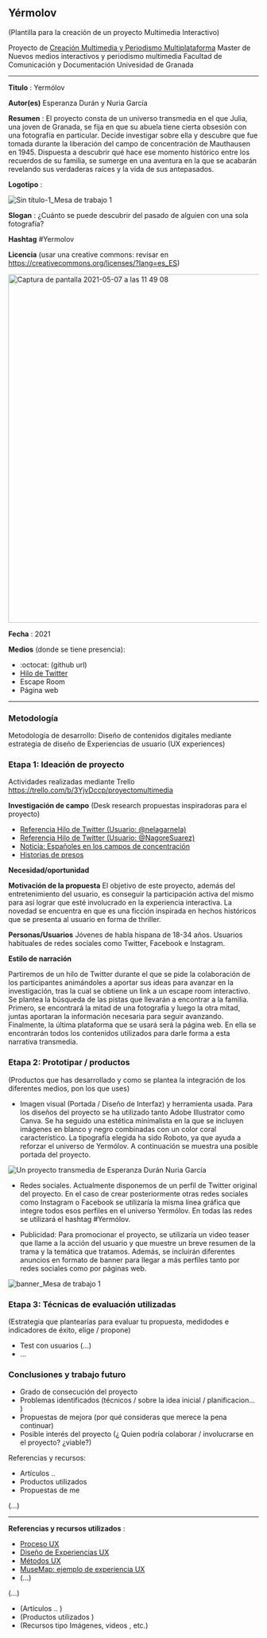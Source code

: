 ## Yérmolov 

(Plantilla para la creación de un proyecto Multimedia Interactivo)

Proyecto de [Creación Multimedia y Periodismo Multiplataforma](https://github.com/mgea/PeriodismoMultimedia)
Master de Nuevos medios interactivos y periodismo multimedia
Facultad de Comunicación y Documentación
Univesidad de Granada  

----

**Titulo** : Yermólov

**Autor(es)** Esperanza Durán y Nuria García

**Resumen** : El proyecto consta de un universo transmedia en el que Julia, una joven de Granada, se fija en que su abuela tiene cierta obsesión con una fotografía en particular. Decide investigar sobre ella y descubre que fue tomada durante la liberación del campo de concentración de Mauthausen en 1945. Dispuesta a descubrir qué hace ese momento histórico entre los recuerdos de su familia, se sumerge en una aventura en la que se acabarán revelando sus verdaderas raíces y la vida de sus antepasados.

**Logotipo** :  

![Sin título-1_Mesa de trabajo 1](https://user-images.githubusercontent.com/82604085/115734217-d12a7600-a389-11eb-9ca2-99b34b76f51d.png)

**Slogan** : ¿Cuánto se puede descubrir del pasado de alguien con una sola fotografía?

**Hashtag** #Yermolov 

**Licencia**    (usar una creative commons: revisar en https://creativecommons.org/licenses/?lang=es_ES) 

<img width="701" alt="Captura de pantalla 2021-05-07 a las 11 49 08" src="https://user-images.githubusercontent.com/82604085/117432155-55543000-af2a-11eb-81fe-d6a220145134.png">

**Fecha** : 2021

**Medios** (donde se tiene presencia): 


*  :octocat: (github url) 
* [Hilo de Twitter](https://twitter.com/juliagarme/status/1353044151890292736)
* Escape Room
* Página web



--- 

### Metodología

Metodología de desarrollo: Diseño de contenidos digitales mediante estrategia de diseño de Experiencias de usuario (UX experiences) 

### Etapa 1: Ideación de proyecto 

Actividades realizadas mediante Trello https://trello.com/b/3YjvDccp/proyectomultimedia

**Investigación de campo**   (Desk research propuestas inspiradoras para el proyecto) 


* [Referencia Hilo de Twitter (Usuario: @nelagarnela)](https://twitter.com/nelagarnela/status/1031480480401686528?s=08)
* [Referencia Hilo de Twitter (Usuario: @NagoreSuarez)](https://twitter.com/NagoreSuarez/status/1241039938642161666)
* [Noticia: Españoles en los campos de concentración](https://historia.nationalgeographic.com.es/a/9161-presos-espanoles-campos-concentracion-nazis_15328)
* [Historias de presos](https://www.amicalravensbruck.org/portfolio-items/fanjul-camin-olvido/)

**Necesidad/oportunidad** 

**Motivación de la propuesta** El objetivo de este proyecto, además del entretenimiento del usuario, es conseguir la participación activa del mismo para así lograr que esté involucrado en la experiencia interactiva. La novedad se encuentra en que es una ficción inspirada en hechos históricos que se presenta al usuario en forma de thriller.

**Personas/Usuarios**  Jóvenes de habla hispana de 18-34 años. Usuarios habituales de redes sociales como Twitter, Facebook e Instagram.

**Estilo de narración** 

Partiremos de un hilo de Twitter durante el que se pide la colaboración de los participantes animándoles a aportar sus ideas para avanzar en la investigación, tras la cual se obtiene un link a un escape room interactivo. Se plantea la búsqueda de las pistas que llevarán a encontrar a la familia. Primero, se encontrará la mitad de una fotografía y luego la otra mitad, juntas aportaran la información necesaria para seguir avanzando. Finalmente, la última plataforma que se usará será la página web. En ella se encontrarán todos los contenidos utilizados para darle forma a esta narrativa transmedia.


### Etapa 2: Prototipar / productos 

(Productos que has desarrollado y como se plantea la integración de los diferentes medios, pon los que uses) 

* Imagen visual (Portada / Diseño de Interfaz) y herramienta usada. Para los diseños del proyecto se ha utilizado tanto Adobe Illustrator como Canva. Se ha seguido una estética minimalista en la que se incluyen imágenes en blanco y negro combinadas con un color coral característico. La tipografía elegida ha sido Roboto, ya que ayuda a reforzar el universo de Yermólov. A continuación se muestra una posible portada del proyecto.


![Un proyecto transmedia de Esperanza Durán Nuria García](https://user-images.githubusercontent.com/82604085/117373509-a6810700-aecb-11eb-892b-fe4e9112be8b.jpg)


* Redes sociales. Actualmente disponemos de un perfil de Twitter original del proyecto. En el caso de crear posteriormente otras redes sociales como Instagram o Facebook se utilizaría la misma línea gráfica que integre todos esos perfiles en el universo Yermólov. En todas las redes se utilizará 
el hashtag #Yermólov. 

* Publicidad: Para promocionar el proyecto, se utilizaría un video teaser que llame a la acción del usuario y que muestre un breve resumen de la trama y la temática que tratamos. Además, se incluirán diferentes anuncios en formato de banner para llegar a más perfiles tanto por redes sociales como por páginas web.

![banner_Mesa de trabajo 1](https://user-images.githubusercontent.com/82604085/117434841-736f5f80-af2d-11eb-94e8-9595b8bc419a.png)


### Etapa 3: Técnicas de evaluación utilizadas

(Estrategia que plantearías para evaluar tu propuesta, medidodes e indicadores de éxito, elige / propone) 

* Test con usuarios (...) 
* ... 





### Conclusiones y trabajo futuro


* Grado de consecución del proyecto 
* Problemas identificados  (técnicos / sobre la idea inicial / planificacion… ) 
* Propuestas de mejora (por qué consideras que merece la pena continuar)
* Posible interés del proyecto (¿ Quien podría  colaborar / involucrarse en el proyecto? ¿viable?)


Referencias y recursos: 

* Artículos ..  
* Productos utilizados  
* Propuestas de me

(...)






----

**Referencias y recursos utilizados** :

* [Proceso UX](https://uxmastery.com/resources/process/)
* [Diseño de Experiencias UX](http://www.nosolousabilidad.com/articulos/uxd.htm) 
* [Métodos UX](https://mgea.github.io/UX-DIU-Checklist/index.html) 
* [MuseMap: ejemplo de experiencia UX](https://blog.prototypr.io/musemap-street-art-app-ux-case-study-9bec6a99823b) 
* (...) 

(...)
* (Artículos ..  )
* (Productos utilizados ) 
* (Recursos tipo Imágenes, videos , etc.) 












